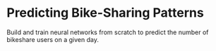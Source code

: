 # Predicting Bike-Sharing Patterns

Build and train neural networks from scratch to predict the number of bikeshare users on a given day.
